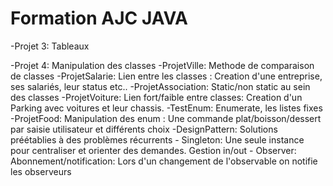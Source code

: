 Formation AJC JAVA
=====================

-Projet 3: Tableaux

-Projet 4: Manipulation des classes
-ProjetVille: Methode de comparaison de classes
-ProjetSalarie: Lien entre les classes : Creation d'une entreprise, ses salariés, leur status etc..
-ProjetAssociation: Static/non static au sein des classes
-ProjetVoiture: Lien fort/faible entre classes: Creation d'un Parking avec voitures et leur chassis.
-TestEnum: Enumerate, les listes fixes
-ProjetFood: Manipulation des enum : Une commande plat/boisson/dessert par saisie utilisateur et différents choix
-DesignPattern: Solutions préétablies à des problèmes récurrents
	- Singleton: Une seule instance pour centraliser et orienter des demandes. Gestion in/out 
	- Observer: Abonnement/notification: Lors d'un changement de l'observable on notifie les observeurs
